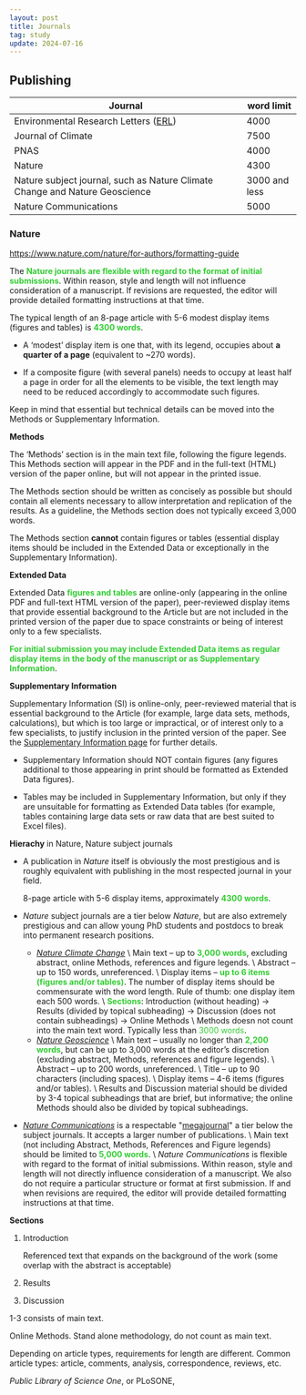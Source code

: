 ```yaml
---
layout: post
title: Journals
tag: study
update: 2024-07-16
---
```


## Publishing

| Journal                                                      | word limit    |
| ------------------------------------------------------------ | ------------- |
| Environmental Research Letters ([ERL](https://iopscience.iop.org/journal/1748-9326/page/Scope%20(Working%20Copy)#:~:text=Research%20Letters%20which%20exceed%204000,very%20broad%20readership%20in%20mind.)) | 4000          |
| Journal of Climate                                           | 7500          |
| PNAS                                                         | 4000          |
| Nature                                                       | 4300          |
| Nature subject journal, such as Nature Climate Change and Nature Geoscience | 3000 and less |
| Nature Communications                                        | 5000          |

### Nature

<https://www.nature.com/nature/for-authors/formatting-guide>

The <span style='color:#32CD32'>**Nature journals are flexible with regard to the format of initial submissions**</span>. Within reason, style and length will not influence consideration of a manuscript. If revisions are requested, the editor will provide detailed formatting instructions at that time.

The typical length of an 8-page article with 5-6 modest display items (figures and tables) is <span style='color:#32CD32'>**4300 words**</span>. 

- A ‘modest’ display item is one that, with its legend, occupies about **a quarter of a page** (equivalent to ~270 words). 

- If a composite figure (with several panels) needs to occupy at least half a page in order for all the elements to be visible, the text length may need to be reduced accordingly to accommodate such figures. 

Keep in mind that essential but technical details can be moved into the Methods or Supplementary Information.

**Methods**

The ‘Methods’ section is in the main text file, following the figure legends. This Methods section will appear in the PDF and in the full-text (HTML) version of the paper online, but will not appear in the printed issue. 

The Methods section should be written as concisely as possible but should contain all elements necessary to allow interpretation and replication of the results. As a guideline, the Methods section does not typically exceed 3,000 words.

The Methods section **cannot** contain figures or tables (essential display items should be included in the Extended Data or exceptionally in the Supplementary Information).

**Extended Data**

Extended Data <span style='color:#32CD32'>**figures and tables**</span> are online-only (appearing in the online PDF and full-text HTML version of the paper), peer-reviewed display items that provide essential background to the Article but are not included in the printed version of the paper due to space constraints or being of interest only to a few specialists.

<span style='color:#32CD32'>**For initial submission you may include Extended Data items as regular display items in the body of the manuscript or as Supplementary Information**</span>. 

**Supplementary Information**

Supplementary Information (SI) is online-only, peer-reviewed material that is essential background to the Article (for example, large data sets, methods, calculations), but which is too large or impractical, or of interest only to a few specialists, to justify inclusion in the printed version of the paper. See the [Supplementary Information page](http://www.nature.com/nature/for-authors/supp-info) for further details.

- Supplementary Information should NOT contain figures (any figures additional to those appearing in print should be formatted as Extended Data figures). 

- Tables may be included in Supplementary Information, but only if they are unsuitable for formatting as Extended Data tables (for example, tables containing large data sets or raw data that are best suited to Excel files).



**Hierachy** in Nature, Nature subject journals

- A publication in *Nature* itself is obviously the most prestigious and is roughly equivalent with publishing in the most respected journal in your field.

  8-page article with 5-6 display items, approximately <span style='color:#32CD32'>**4300 words**</span>.

- *Nature* subject journals are a tier below *Nature*, but are also extremely prestigious and can allow young PhD students and postdocs to break into permanent research positions.

  - [*Nature Climate Change*](https://www.nature.com/nclimate/content#:~:text=Nature%20Climate%20Change%20welcomes%20ideas%20for%20future%20topics.&text=Length%20–%20up%20to%203%2C000%20words,and%20figures%20is%20strongly%20encouraged.)  \\
    Main text – up to <span style='color:#32CD32'>**3,000 words**</span>, excluding abstract, online Methods, references and figure legends. \\
    Abstract – up to 150 words, unreferenced.  \\
    Display items – <span style='color:#32CD32'>**up to 6 items (figures and/or tables)**</span>. The number of display items should be commensurate with the word length. Rule of thumb: one display item each 500 words. \\
    <span style='color:#32CD32'>**Sections**</span>: Introduction (without heading) $\rightarrow$ Results (divided by topical subheading) $\rightarrow$ Discussion (does not contain subheadings) $\rightarrow$ Online Methods \\
    Methods doesn not count into the main text word. Typically less than <span style='color:#32CD32'>3000 words</span>.
  - [*Nature Geoscience*](https://www.nature.com/ngeo/content#:~:text=The%20main%20criteria%20are%20that,accessible%2C%20non%2Dtechnical%20style.&text=%E2%80%8BLength%20–%20varies%2C%20but%20typically,1%2D2%20items%20are%20encouraged.) \\
    Main text – usually no longer than <span style='color:#32CD32'>**2,200 words**</span>, but can be up to 3,000 words at the editor’s discretion (excluding abstract, Methods, references and figure legends). \\
    Abstract – up to 200 words, unreferenced. \\
    Title – up to 90 characters (including spaces). \\
    Display items – 4-6 items (figures and/or tables). \\
    Results and Discussion material should be divided by 3-4 topical subheadings that are brief, but informative; the online Methods should also be divided by topical subheadings.

- [*Nature Communications*](https://www.nature.com/ncomms/submit/article) is a respectable "[megajournal](https://scholarlykitchen.sspnet.org/2016/04/05/the-newish-kids-on-the-block-touring-the-megajournals/)" a tier below the subject journals. It accepts a larger number of publications. \\
  Main text (not including Abstract, Methods, References and Figure legends) should be limited to <span style='color:#32CD32'>**5,000 words**</span>. \\
  *Nature Communications* is flexible with regard to the format of initial submissions. Within reason, style and length will not directly influence consideration of a manuscript. We also do not require a particular structure or format at first submission. If and when revisions are required, the editor will provide detailed formatting instructions at that time. 



**Sections**

1. Introduction

   Referenced text that expands on the background of the work (some overlap with the abstract is acceptable)

2. Results

3. Discussion

1-3 consists of main text.

Online Methods. Stand alone methodology, do not count as main text.



Depending on article types, requirements for length are different. Common article types: article, comments, analysis, correspondence, reviews, etc.



*Public Library of Science One*, or PLoSONE, 

